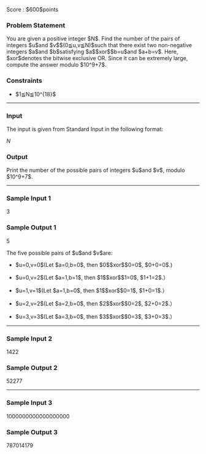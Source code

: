 
<div>

<span>

<span>

<p>
Score : $600$points
</p>

<div>

<section>

### **Problem Statement**

<p>
You are given a positive integer $N$.
Find the number of the pairs of integers $u$and $v$$(0≦u,v≦N)$such that there exist two non-negative integers $a$and $b$satisfying $a$$xor$$b=u$and $a+b=v$.
Here, $xor$denotes the bitwise exclusive OR.
Since it can be extremely large, compute the answer modulo $10^9+7$.
</p>

</section>

</div>

<div>

<section>

### **Constraints**

<ul>

<li>
$1≦N≦10^{18}$
</li>

</ul>

</section>

</div>

---

<div>

<div>

<section>

### **Input**

<p>
The input is given from Standard Input in the following format:
</p>

<div>

$N$
</div>

</section>

</div>

<div>

<section>

### **Output**

<p>
Print the number of the possible pairs of integers $u$and $v$, modulo $10^9+7$.
</p>

</section>

</div>

</div>

---

<div>

<section>

### **Sample Input 1**

<div>

3

</div>

</section>

</div>

<div>

<section>

### **Sample Output 1**

<div>

5

</div>

<p>
The five possible pairs of $u$and $v$are:
</p>

<ul>

<li>

<p>
$u=0,v=0$(Let $a=0,b=0$, then $0$$xor$$0=0$, $0+0=0$.)
</p>

</li>

<li>

<p>
$u=0,v=2$(Let $a=1,b=1$, then $1$$xor$$1=0$, $1+1=2$.）
</p>

</li>

<li>

<p>
$u=1,v=1$(Let $a=1,b=0$, then $1$$xor$$0=1$, $1+0=1$.）
</p>

</li>

<li>

<p>
$u=2,v=2$(Let $a=2,b=0$, then $2$$xor$$0=2$, $2+0=2$.）
</p>

</li>

<li>

<p>
$u=3,v=3$(Let $a=3,b=0$, then $3$$xor$$0=3$, $3+0=3$.）
</p>

</li>

</ul>

</section>

</div>

---

<div>

<section>

### **Sample Input 2**

<div>

1422

</div>

</section>

</div>

<div>

<section>

### **Sample Output 2**

<div>

52277

</div>

</section>

</div>

---

<div>

<section>

### **Sample Input 3**

<div>

1000000000000000000

</div>

</section>

</div>

<div>

<section>

### **Sample Output 3**

<div>

787014179

</div>

</section>

</div>

</span>

</span>

</div>

